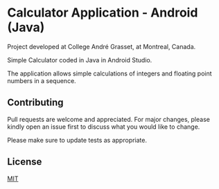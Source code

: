 # Calculator Application - Android (Java)

Project developed at College André Grasset, at Montreal, Canada.

Simple Calculator coded in Java in Android Studio. 

The application allows simple calculations of integers and floating point numbers in a sequence.

## Contributing
Pull requests are welcome and appreciated. For major changes, please kindly open an issue first to discuss what you would like to change.

Please make sure to update tests as appropriate.

## License
[MIT](https://choosealicense.com/licenses/mit/)
